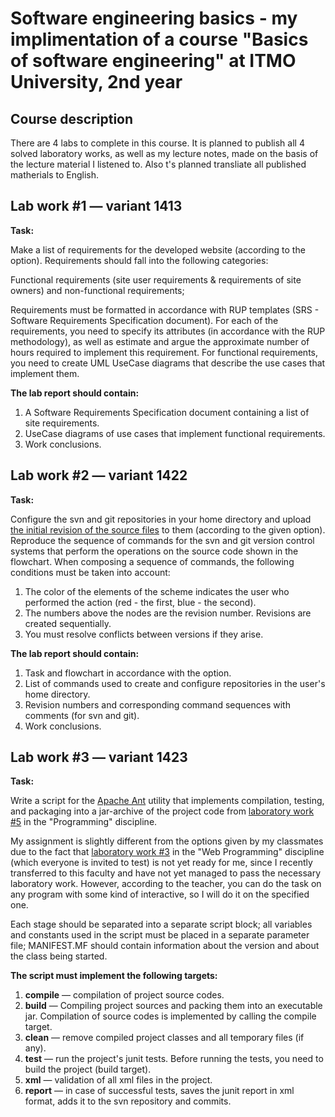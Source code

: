 # Software engineering basics - my implimentation of a course "Basics of software engineering" at ITMO University, 2nd year

## Course description
There are 4 labs to complete in this course. It is planned to publish all 4 solved laboratory works, 
as well as my lecture notes, made on the basis of the lecture material I listened to. Also t's planned transliate all published matherials to English.

## Lab work #1 — variant 1413
**Task:**

Make a list of requirements for the developed website (according to the option). Requirements should fall into the following categories:

Functional requirements (site user requirements & requirements of site owners) and non-functional requirements;

Requirements must be formatted in accordance with RUP templates (SRS - Software Requirements Specification document). 
For each of the requirements, you need to specify its attributes (in accordance with the RUP methodology), 
as well as estimate and argue the approximate number of hours required to implement this requirement.
For functional requirements, you need to create UML UseCase diagrams that describe the use cases that implement them.

**The lab report should contain:**

1. A Software Requirements Specification document containing a list of site requirements.
2. UseCase diagrams of use cases that implement functional requirements.
3. Work conclusions.

## Lab work #2 — variant 1422
**Task:**

Configure the svn and git repositories in your home directory and upload [the initial revision of the source files](https://github.com/nesterrovv/software-engineering-basics/blob/master/images/lab2-schema-revesion.png) to them (according to the given option).
Reproduce the sequence of commands for the svn and git version control systems that perform the operations on the source code shown in the flowchart.
When composing a sequence of commands, the following conditions must be taken into account:

1. The color of the elements of the scheme indicates the user who performed the action (red - the first, blue - the second).
2. The numbers above the nodes are the revision number. Revisions are created sequentially.
3. You must resolve conflicts between versions if they arise.

**The lab report should contain:**

1. Task and flowchart in accordance with the option.
2. List of commands used to create and configure repositories in the user's home directory.
3. Revision numbers and corresponding command sequences with comments (for svn and git).
4. Work conclusions.

## Lab work #3 — variant 1423
**Task:**

Write a script for the [Apache Ant](https://ant.apache.org/) utility that implements compilation, testing, and packaging into a jar-archive of the project 
code from [laboratory work #5](https://github.com/nesterrovv/Programming/tree/main/Lab5) in the "Programming" discipline.

My assignment is slightly different from the options given by my classmates due to the fact that [laboratory work #3](http://se.ifmo.ru/courses/web#labs)  in the "Web Programming" discipline (which everyone is invited to test) is not yet ready for me, since I recently transferred to this faculty and have not yet managed to pass the necessary laboratory work. However, according to the teacher, you can do the task on any program with some kind of interactive, so I will do it on the specified one.

Each stage should be separated into a separate script block; all variables and constants used in the script must be placed in 
a separate parameter file; MANIFEST.MF should contain information about the version and about the class being started.

**The script must implement the following targets:**

1. **compile** — compilation of project source codes.
2. **build** — Compiling project sources and packing them into an executable jar. Compilation of source codes is implemented by calling the compile target.
3. **clean** — remove compiled project classes and all temporary files (if any).
4. **test** — run the project's junit tests. Before running the tests, you need to build the project (build target).
5. **xml** — validation of all xml files in the project.
6. **report** — in case of successful tests, saves the junit report in xml format, adds it to the svn repository and commits.
